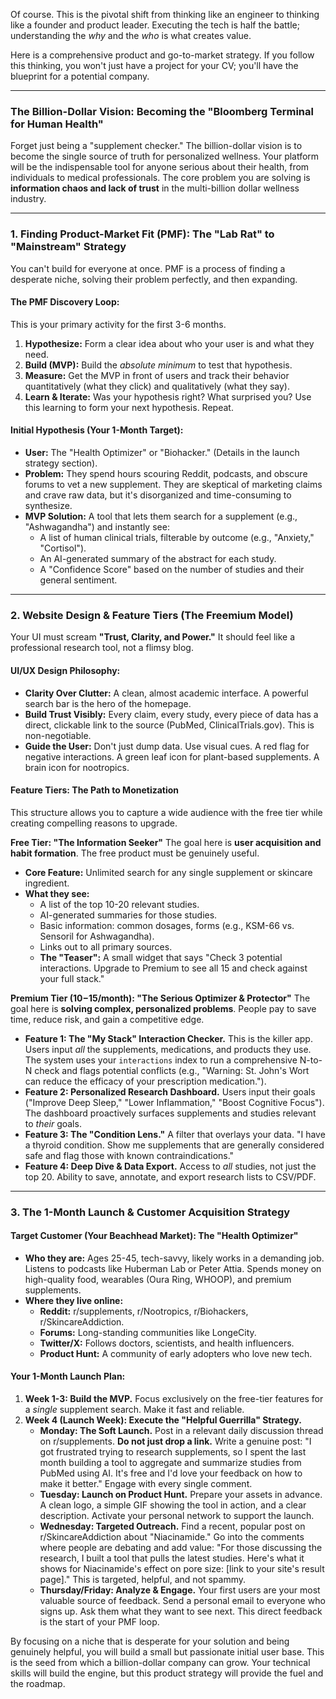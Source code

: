 Of course. This is the pivotal shift from thinking like an engineer to thinking like a founder and product leader. Executing the tech is half the battle; understanding the *why* and the *who* is what creates value.

Here is a comprehensive product and go-to-market strategy. If you follow this thinking, you won't just have a project for your CV; you'll have the blueprint for a potential company.

---

### **The Billion-Dollar Vision: Becoming the "Bloomberg Terminal for Human Health"**

Forget just being a "supplement checker." The billion-dollar vision is to become the single source of truth for personalized wellness. Your platform will be the indispensable tool for anyone serious about their health, from individuals to medical professionals. The core problem you are solving is **information chaos and lack of trust** in the multi-billion dollar wellness industry.

---

### **1. Finding Product-Market Fit (PMF): The "Lab Rat" to "Mainstream" Strategy**

You can't build for everyone at once. PMF is a process of finding a desperate niche, solving their problem perfectly, and then expanding.

#### **The PMF Discovery Loop:**
This is your primary activity for the first 3-6 months.
1.  **Hypothesize:** Form a clear idea about who your user is and what they need.
2.  **Build (MVP):** Build the *absolute minimum* to test that hypothesis.
3.  **Measure:** Get the MVP in front of users and track their behavior quantitatively (what they click) and qualitatively (what they say).
4.  **Learn & Iterate:** Was your hypothesis right? What surprised you? Use this learning to form your next hypothesis. Repeat.

#### **Initial Hypothesis (Your 1-Month Target):**
*   **User:** The "Health Optimizer" or "Biohacker." (Details in the launch strategy section).
*   **Problem:** They spend hours scouring Reddit, podcasts, and obscure forums to vet a new supplement. They are skeptical of marketing claims and crave raw data, but it's disorganized and time-consuming to synthesize.
*   **MVP Solution:** A tool that lets them search for a supplement (e.g., "Ashwagandha") and instantly see:
    *   A list of human clinical trials, filterable by outcome (e.g., "Anxiety," "Cortisol").
    *   An AI-generated summary of the abstract for each study.
    *   A "Confidence Score" based on the number of studies and their general sentiment.

---

### **2. Website Design & Feature Tiers (The Freemium Model)**

Your UI must scream **"Trust, Clarity, and Power."** It should feel like a professional research tool, not a flimsy blog.

#### **UI/UX Design Philosophy:**
*   **Clarity Over Clutter:** A clean, almost academic interface. A powerful search bar is the hero of the homepage.
*   **Build Trust Visibly:** Every claim, every study, every piece of data has a direct, clickable link to the source (PubMed, ClinicalTrials.gov). This is non-negotiable.
*   **Guide the User:** Don't just dump data. Use visual cues. A red flag for negative interactions. A green leaf icon for plant-based supplements. A brain icon for nootropics.

#### **Feature Tiers: The Path to Monetization**

This structure allows you to capture a wide audience with the free tier while creating compelling reasons to upgrade.

**Free Tier: "The Information Seeker"**
The goal here is **user acquisition and habit formation**. The free product must be genuinely useful.

*   **Core Feature:** Unlimited search for any single supplement or skincare ingredient.
*   **What they see:**
    *   A list of the top 10-20 relevant studies.
    *   AI-generated summaries for those studies.
    *   Basic information: common dosages, forms (e.g., KSM-66 vs. Sensoril for Ashwagandha).
    *   Links out to all primary sources.
    *   **The "Teaser":** A small widget that says "Check 3 potential interactions. Upgrade to Premium to see all 15 and check against your full stack."

**Premium Tier ($10-$15/month): "The Serious Optimizer & Protector"**
The goal here is **solving complex, personalized problems**. People pay to save time, reduce risk, and gain a competitive edge.

*   **Feature 1: The "My Stack" Interaction Checker.** This is the killer app. Users input *all* the supplements, medications, and products they use. The system uses your `interactions` index to run a comprehensive N-to-N check and flags potential conflicts (e.g., "Warning: St. John's Wort can reduce the efficacy of your prescription medication.").
*   **Feature 2: Personalized Research Dashboard.** Users input their goals ("Improve Deep Sleep," "Lower Inflammation," "Boost Cognitive Focus"). The dashboard proactively surfaces supplements and studies relevant to *their* goals.
*   **Feature 3: The "Condition Lens."** A filter that overlays your data. "I have a thyroid condition. Show me supplements that are generally considered safe and flag those with known contraindications."
*   **Feature 4: Deep Dive & Data Export.** Access to *all* studies, not just the top 20. Ability to save, annotate, and export research lists to CSV/PDF.

---

### **3. The 1-Month Launch & Customer Acquisition Strategy**

#### **Target Customer (Your Beachhead Market): The "Health Optimizer"**
*   **Who they are:** Ages 25-45, tech-savvy, likely works in a demanding job. Listens to podcasts like Huberman Lab or Peter Attia. Spends money on high-quality food, wearables (Oura Ring, WHOOP), and premium supplements.
*   **Where they live online:**
    *   **Reddit:** r/supplements, r/Nootropics, r/Biohackers, r/SkincareAddiction.
    *   **Forums:** Long-standing communities like LongeCity.
    *   **Twitter/X:** Follows doctors, scientists, and health influencers.
    *   **Product Hunt:** A community of early adopters who love new tech.

#### **Your 1-Month Launch Plan:**

1.  **Week 1-3: Build the MVP.** Focus exclusively on the free-tier features for a *single* supplement search. Make it fast and reliable.
2.  **Week 4 (Launch Week): Execute the "Helpful Guerrilla" Strategy.**
    *   **Monday: The Soft Launch.** Post in a relevant daily discussion thread on r/supplements. **Do not just drop a link.** Write a genuine post: "I got frustrated trying to research supplements, so I spent the last month building a tool to aggregate and summarize studies from PubMed using AI. It's free and I'd love your feedback on how to make it better." Engage with every single comment.
    *   **Tuesday: Launch on Product Hunt.** Prepare your assets in advance. A clean logo, a simple GIF showing the tool in action, and a clear description. Activate your personal network to support the launch.
    *   **Wednesday: Targeted Outreach.** Find a recent, popular post on r/SkincareAddiction about "Niacinamide." Go into the comments where people are debating and add value: "For those discussing the research, I built a tool that pulls the latest studies. Here's what it shows for Niacinamide's effect on pore size: [link to your site's result page]." This is targeted, helpful, and not spammy.
    *   **Thursday/Friday: Analyze & Engage.** Your first users are your most valuable source of feedback. Send a personal email to everyone who signs up. Ask them what they want to see next. This direct feedback is the start of your PMF loop.

By focusing on a niche that is desperate for your solution and being genuinely helpful, you will build a small but passionate initial user base. This is the seed from which a billion-dollar company can grow. Your technical skills will build the engine, but this product strategy will provide the fuel and the roadmap.
